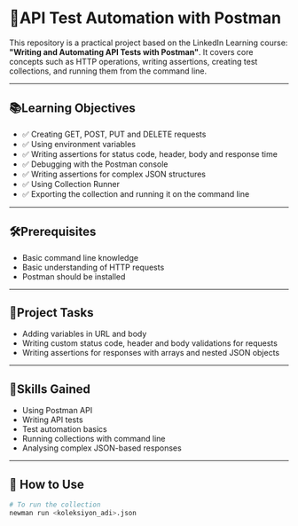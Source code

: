 # 🧪API Test Automation with Postman
This repository is a practical project based on the LinkedIn Learning course: **"Writing and Automating API Tests with Postman"**. It covers core concepts such as HTTP operations, writing assertions, creating test collections, and running them from the command line.

---

## 📚Learning Objectives

- ✅ Creating GET, POST, PUT and DELETE requests
- ✅ Using environment variables
- ✅ Writing assertions for status code, header, body and response time
- ✅ Debugging with the Postman console
- ✅ Writing assertions for complex JSON structures
- ✅ Using Collection Runner
- ✅ Exporting the collection and running it on the command line

---

## 🛠️Prerequisites

- Basic command line knowledge  
- Basic understanding of HTTP requests  
- Postman should be installed  

---

## 🔬Project Tasks

- Adding variables in URL and body
- Writing custom status code, header and body validations for requests
- Writing assertions for responses with arrays and nested JSON objects

---

## 🧠Skills Gained

- Using Postman API
- Writing API tests
- Test automation basics
- Running collections with command line
- Analysing complex JSON-based responses
---

## 🚀 How to Use

```bash
# To run the collection
newman run <koleksiyon_adi>.json
